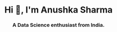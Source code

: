 <h1 align="center">Hi 👋, I'm Anushka Sharma</h1>
<h3 align="center">A Data Science enthusiast from India.</h3>

